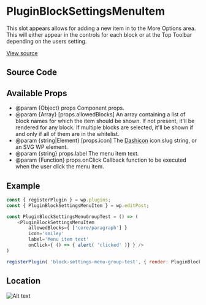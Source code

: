 # PluginBlockSettingsMenuItem
This slot appears allows for adding a new item in to the More Options area. 
This will either appear in the controls for each block or at the Top Toolbar depending on the users setting.

[View source](https://github.com/WordPress/gutenberg/blob/master/packages/edit-post/src/components/block-settings-menu/plugin-block-settings-menu-item.js)

## Source Code

## Available Props
* @param {Object} props Component props.
 * @param {Array} [props.allowedBlocks] An array containing a list of block names for which the item should be shown. If not present, it'll be rendered for any block. If multiple blocks are selected, it'll be shown if and only if all of them are in the whitelist.
 * @param {string|Element} [props.icon] The [Dashicon](https://developer.wordpress.org/resource/dashicons/) icon slug string, or an SVG WP element.
 * @param {string} props.label The menu item text.
 * @param {Function} props.onClick Callback function to be executed when the user click the menu item.

## Example

```js
const { registerPlugin } = wp.plugins;
const { PluginBlockSettingsMenuItem } = wp.editPost;

const PluginBlockSettingsMenuGroupTest = () => (
	<PluginBlockSettingsMenuItem
		allowedBlocks={ ['core/paragraph'] }
		icon='smiley'
		label='Menu item text'
		onClick={ () => { alert( 'clicked' )} } />
)

registerPlugin( 'block-settings-menu-group-test', { render: PluginBlockSettingsMenuGroupTest } );
```
## Location

![Alt text](https://github.com/10up/slotfill-and-filter-demos/tree/master/assets/images/plugin-block-settings-menu-item-screenshot.png?raw=true "PluginBlockSettingsMenuItem Location")